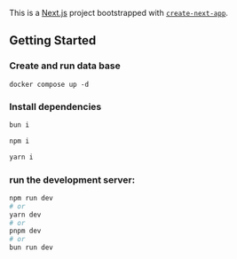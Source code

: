 This is a [Next.js](https://nextjs.org/) project bootstrapped with [`create-next-app`](https://github.com/vercel/next.js/tree/canary/packages/create-next-app).


## Getting Started

### Create and run data base
```
docker compose up -d
```

### Install dependencies

```bash
bun i

npm i

yarn i
```
### run the development server:

```bash
npm run dev
# or
yarn dev
# or
pnpm dev
# or
bun run dev
```

